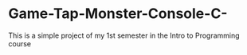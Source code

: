 # Game-Tap-Monster-Console-C-
This is a simple project of my 1st semester in the Intro to Programming course
